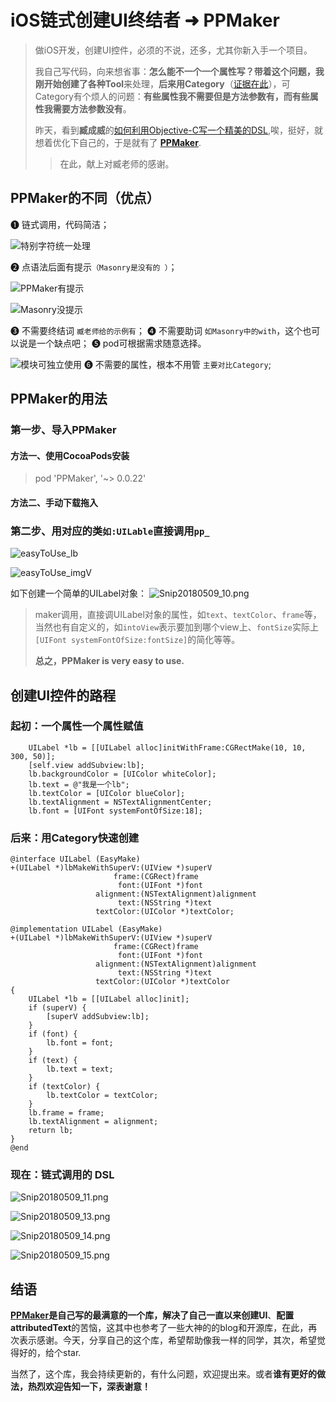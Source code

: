 
# iOS链式创建UI终结者 ➜ PPMaker


> 做iOS开发，创建UI控件，必须的不说，还多，尤其你新入手一个项目。
> 
> 我自己写代码，向来想省事：**怎么能不一个一个属性写？**带着这个问题，我刚**开始创建了各种Tool**来处理，**后来用Category**（[证据在此](https://github.com/chinesemanbobo/PPDemo/blob/master/PPDemos/AllMds/EasilyCreatYYLabel.md)），可Category有个烦人的问题：**有些属性我不需要但是方法参数有，而有些属性我需要方法参数没有**。
>
> 昨天，看到**臧成威**的[如何利用Objective-C写一个精美的DSL](http://williamzang.com/blog/2017/01/10/ru-he-jing-mei-de-xie-yi-ge-lian-shi-ocku/),唉，挺好，就想着优化下自己的，于是就有了 **[PPMaker](https://github.com/chinesemanbobo/PPMaker)**.
> > 在此，献上对臧老师的感谢。

## PPMaker的不同（优点）
➊ 链式调用，代码简洁；

![特别字符统一处理](https://upload-images.jianshu.io/upload_images/402808-24ebbf296ff45393.png?imageMogr2/auto-orient/strip%7CimageView2/2/w/1240)

➋ 点语法后面有提示`（Masonry是没有的 ）`；

![PPMaker有提示](https://upload-images.jianshu.io/upload_images/402808-b32a026ef1dc7db4.png?imageMogr2/auto-orient/strip%7CimageView2/2/w/1240)

![Masonry没提示](https://upload-images.jianshu.io/upload_images/402808-e65447b2fdab259f.png?imageMogr2/auto-orient/strip%7CimageView2/2/w/1240)

➌ 不需要终结词 `臧老师给的示例有`；
➍ 不需要助词 `如Masonry中的with`，这个也可以说是一个缺点吧；
➎ pod可根据需求随意选择。

![模块可独立使用](https://upload-images.jianshu.io/upload_images/402808-5398c9734df990dc.png?imageMogr2/auto-orient/strip%7CimageView2/2/w/1240)
➏ 不需要的属性，根本不用管 `主要对比Category`;

## PPMaker的用法
### 第一步、导入PPMaker
#### 方法一、使用CocoaPods安装
> pod 'PPMaker', '~> 0.0.22'
#### 方法二、手动下载拖入 

### 第二步、用对应的类`如:UILable`直接调用`pp_`
![easyToUse_lb](https://upload-images.jianshu.io/upload_images/402808-65cd51a65e511490.png?imageMogr2/auto-orient/strip%7CimageView2/2/w/1240)

![easyToUse_imgV](https://upload-images.jianshu.io/upload_images/402808-cfe138d8d35ee69e.png?imageMogr2/auto-orient/strip%7CimageView2/2/w/1240)

如下创建一个简单的UILabel对象：
![Snip20180509_10.png](https://upload-images.jianshu.io/upload_images/402808-5830f4ff08b5c8ac.png?imageMogr2/auto-orient/strip%7CimageView2/2/w/1240)

> maker调用，直接调UILabel对象的属性，如`text`、`textColor`、`frame`等，当然也有自定义的，如`intoView`表示要加到哪个view上、`fontSize`实际上`[UIFont systemFontOfSize:fontSize]`的简化等等。
> 
> **总之，PPMaker is very easy to use.**

## 创建UI控件的路程

### 起初：一个属性一个属性赋值
```
    UILabel *lb = [[UILabel alloc]initWithFrame:CGRectMake(10, 10, 300, 50)];
    [self.view addSubview:lb];
    lb.backgroundColor = [UIColor whiteColor];
    lb.text = @"我是一个lb";
    lb.textColor = [UIColor blueColor];
    lb.textAlignment = NSTextAlignmentCenter;
    lb.font = [UIFont systemFontOfSize:18];
```
### 后来：用Category快速创建
```
@interface UILabel (EasyMake)
+(UILabel *)lbMakeWithSuperV:(UIView *)superV
                       frame:(CGRect)frame
                        font:(UIFont *)font
                   alignment:(NSTextAlignment)alignment
                        text:(NSString *)text
                   textColor:(UIColor *)textColor;

@implementation UILabel (EasyMake)
+(UILabel *)lbMakeWithSuperV:(UIView *)superV
                       frame:(CGRect)frame
                        font:(UIFont *)font
                   alignment:(NSTextAlignment)alignment
                        text:(NSString *)text
                   textColor:(UIColor *)textColor
{
    UILabel *lb = [[UILabel alloc]init];
    if (superV) {
        [superV addSubview:lb];
    }
    if (font) {
        lb.font = font;
    }
    if (text) {
        lb.text = text;
    }
    if (textColor) {
        lb.textColor = textColor;
    }
    lb.frame = frame;
    lb.textAlignment = alignment;
    return lb;
}
@end
```
### 现在：链式调用的 DSL

![Snip20180509_11.png](https://upload-images.jianshu.io/upload_images/402808-5f262657ca0dda59.png?imageMogr2/auto-orient/strip%7CimageView2/2/w/1240)

![Snip20180509_13.png](https://upload-images.jianshu.io/upload_images/402808-5df3363a9599e69f.png?imageMogr2/auto-orient/strip%7CimageView2/2/w/1240)

![Snip20180509_14.png](https://upload-images.jianshu.io/upload_images/402808-56cfcd61b34cadf8.png?imageMogr2/auto-orient/strip%7CimageView2/2/w/1240)

![Snip20180509_15.png](https://upload-images.jianshu.io/upload_images/402808-79dc24f307b35c19.png?imageMogr2/auto-orient/strip%7CimageView2/2/w/1240)

## 结语
**[PPMaker](https://github.com/chinesemanbobo/PPMaker)**是自己写的最满意的一个库，解决了自己一直以来**创建UI**、**配置attributedText**的苦恼，这其中也参考了一些大神的的blog和开源库，在此，再次表示感谢。今天，分享自己的这个库，希望帮助像我一样的同学，其次，希望觉得好的，给个star.

当然了，这个库，我会持续更新的，有什么问题，欢迎提出来。或者**谁有更好的做法，热烈欢迎告知一下，深表谢意！**








